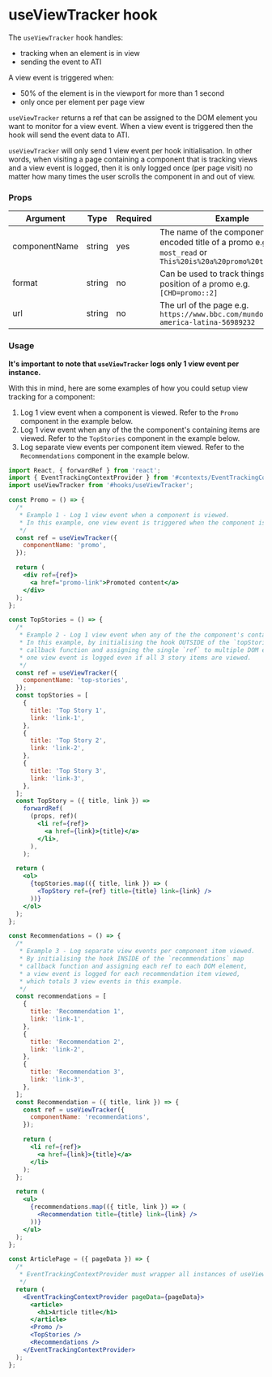 # useViewTracker hook

The `useViewTracker` hook handles:

- tracking when an element is in view
- sending the event to ATI

A view event is triggered when:

- 50% of the element is in the viewport for more than 1 second
- only once per element per page view

`useViewTracker` returns a ref that can be assigned to the DOM element you want to monitor for a view event. When a view event is triggered then the hook will send the event data to ATI.

`useViewTracker` will only send 1 view event per hook initialisation. In other words, when visiting a page containing a component that is tracking views and a view event is logged, then it is only logged once (per page visit) no matter how many times the user scrolls the component in and out of view.

### Props

| Argument      | Type   | Required | Example                                                                                                          |
| ------------- | ------ | -------- | ---------------------------------------------------------------------------------------------------------------- |
| componentName | string | yes      | The name of the component or an url encoded title of a promo e.g. `most_read` or `This%20is%20a%20promo%20title` |
| format        | string | no       | Can be used to track things like the position of a promo e.g. `[CHD=promo::2]`                                   |
| url           | string | no       | The url of the page e.g. `https://www.bbc.com/mundo/noticias-america-latina-56989232`                            |

### Usage

**It's important to note that `useViewTracker` logs only 1 view event per instance.**

With this in mind, here are some examples of how you could setup view tracking for a component:

1. Log 1 view event when a component is viewed. Refer to the `Promo` component in the example below.
2. Log 1 view event when any of the the component's containing items are viewed. Refer to the `TopStories` component in the example below.
3. Log separate view events per component item viewed. Refer to the `Recommendations` component in the example below.

```jsx
import React, { forwardRef } from 'react';
import { EventTrackingContextProvider } from '#contexts/EventTrackingContext';
import useViewTracker from '#hooks/useViewTracker';

const Promo = () => {
  /*
   * Example 1 - Log 1 view event when a component is viewed.
   * In this example, one view event is triggered when the component is viewed.
   */
  const ref = useViewTracker({
    componentName: 'promo',
  });

  return (
    <div ref={ref}>
      <a href="promo-link">Promoted content</a>
    </div>
  );
};

const TopStories = () => {
  /*
   * Example 2 - Log 1 view event when any of the the component's containing items are viewed.
   * In this example, by initialising the hook OUTSIDE of the `topStories` map
   * callback function and assigning the single `ref` to multiple DOM elements, only
   * one view event is logged even if all 3 story items are viewed.
   */
  const ref = useViewTracker({
    componentName: 'top-stories',
  });
  const topStories = [
    {
      title: 'Top Story 1',
      link: 'link-1',
    },
    {
      title: 'Top Story 2',
      link: 'link-2',
    },
    {
      title: 'Top Story 3',
      link: 'link-3',
    },
  ];
  const TopStory = ({ title, link }) =>
    forwardRef(
      (props, ref)(
        <li ref={ref}>
          <a href={link}>{title}</a>
        </li>,
      ),
    );

  return (
    <ol>
      {topStories.map(({ title, link }) => (
        <TopStory ref={ref} title={title} link={link} />
      ))}
    </ol>
  );
};

const Recommendations = () => {
  /*
   * Example 3 - Log separate view events per component item viewed.
   * By initialising the hook INSIDE of the `recommendations` map
   * callback function and assigning each ref to each DOM element,
   * a view event is logged for each recommendation item viewed,
   * which totals 3 view events in this example.
   */
  const recommendations = [
    {
      title: 'Recommendation 1',
      link: 'link-1',
    },
    {
      title: 'Recommendation 2',
      link: 'link-2',
    },
    {
      title: 'Recommendation 3',
      link: 'link-3',
    },
  ];
  const Recommendation = ({ title, link }) => {
    const ref = useViewTracker({
      componentName: 'recommendations',
    });

    return (
      <li ref={ref}>
        <a href={link}>{title}</a>
      </li>
    );
  };

  return (
    <ul>
      {recommendations.map(({ title, link }) => (
        <Recommendation title={title} link={link} />
      ))}
    </ul>
  );
};

const ArticlePage = ({ pageData }) => {
  /*
   * EventTrackingContextProvider must wrapper all instances of useViewTracker
   */
  return (
    <EventTrackingContextProvider pageData={pageData}>
      <article>
        <h1>Article title</h1>
      </article>
      <Promo />
      <TopStories />
      <Recommendations />
    </EventTrackingContextProvider>
  );
};
```
